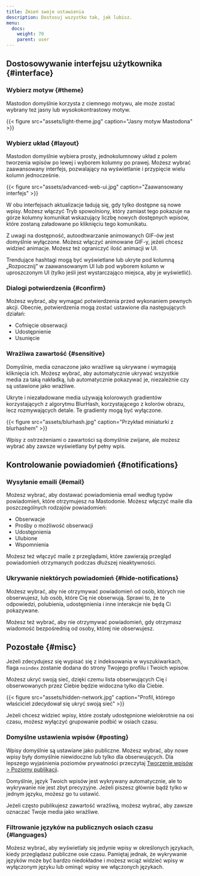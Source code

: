 ```yaml
---
title: Zmień swoje ustawienia
description: Dostosuj wszystko tak, jak lubisz.
menu:
  docs:
    weight: 70
    parent: user
---
```


## Dostosowywanie interfejsu użytkownika {#interface}

### Wybierz motyw {#theme}

Mastodon domyślnie korzysta z ciemnego motywu, ale może zostać wybrany też jasny lub wysokokontrastowy motyw.

{{< figure src="assets/light-theme.jpg" caption="Jasny motyw Mastodona" >}}

### Wybierz układ {#layout}

Mastodon domyślnie wybiera prosty, jednokolumnowy układ z polem tworzenia wpisów po lewej i wyborem kolumny po prawej. Możesz wybrać zaawansowany interfejs, pozwalający na wyświetlanie i przypięcie wielu kolumn jednocześnie.

{{< figure src="assets/advanced-web-ui.jpg" caption="Zaawansowany interfejs" >}}

W obu interfejsach aktualizacje ładują się, gdy tylko dostępne są nowe wpisy. Możesz włączyć Tryb spowolniony, który zamiast tego pokazuje na górze kolumny komunikat wskazujący liczbę nowych dostępnych wpisów, które zostaną załadowane po kliknięciu tego komunikatu.

Z uwagi na dostępność, autoodtwarzanie animowanych GIF-ów jest domyślnie wyłączone. Możesz włączyć animowane GIF-y, jeżeli chcesz widzieć animacje. Możesz też ograniczyć ilość animacji w UI.

Trendujące hashtagi mogą być wyświetlane lub ukryte pod kolumną „Rozpocznij” w zaawansowanym UI lub pod wyborem kolumn w uproszczonym UI (tylko jeśli jest wystarczająco miejsca, aby je wyświetlić).

### Dialogi potwierdzenia {#confirm}

Możesz wybrać, aby wymagać potwierdzenia przed wykonaniem pewnych akcji. Obecnie, potwierdzenia mogą zostać ustawione dla następujących działań:

* Cofnięcie obserwacji
* Udostępnienie
* Usunięcie

### Wrażliwa zawartość {#sensitive}

Domyślnie, media oznaczone jako wrażliwe są ukrywane i wymagają kliknięcia ich. Możesz wybrać, aby automatycznie ukrywać wszystkie media za taką nakładką, lub automatycznie pokazywać je, niezależnie czy są ustawione jako wrażliwe.

Ukryte i niezaładowane media używają kolorowych gradientów korzystających z algorytmu BlurHash, korzystającego z kolorów obrazu, lecz rozmywających detale. Te gradienty mogą być wyłączone.

{{< figure src="assets/blurhash.jpg" caption="Przykład miniaturki z blurhashem" >}}

Wpisy z ostrzeżeniami o zawartości są domyślnie zwijane, ale możesz wybrać aby zawsze wyświetlany był pełny wpis.

## Kontrolowanie powiadomień {#notifications}

### Wysyłanie emaili {#email}

Możesz wybrać, aby dostawać powiadomienia email według typów powiadomień, które otrzymujesz na Mastodonie. Możesz włączyć maile dla poszczególnych rodzajów powiadomień:

* Obserwacje
* Prośby o możliwość obserwacji
* Udostępnienia
* Ulubione
* Wspomnienia

Możesz też włączyć maile z przeglądami, które zawierają przegląd powiadomień otrzymanych podczas dłuższej nieaktywności.

### Ukrywanie niektórych powiadomień {#hide-notifications}

Możesz wybrać, aby nie otrzymywać powiadomień od osób, których nie obserwujesz, lub osób, które Cię nie obserwują. Sprawi to, że te odpowiedzi, polubienia, udostępnienia i inne interakcje nie będą Ci pokazywane.

Możesz też wybrać, aby nie otrzymywać powiadomień, gdy otrzymasz wiadomość bezpośrednią od osoby, której nie obserwujesz.

## Pozostałe {#misc}

Jeżeli zdecydujesz się wypisać się z indeksowania w wyszukiwarkach, flaga `noindex` zostanie dodana do strony Twojego profilu i Twoich wpisów.

Możesz ukryć swoją sieć, dzięki czemu lista obserwujących Cię i obserwowanych przez Ciebie będzie widoczna tylko dla Ciebie.

{{< figure src="assets/hidden-network.jpg" caption="Profil, którego właściciel zdecydował się ukryć swoją sieć" >}}

Jeżeli chcesz widzieć wpisy, które zostały udostępnione wielokrotnie na osi czasu, możesz wyłączyć grupowanie podbić w osiach czasu.

### Domyślne ustawienia wpisów {#posting}

Wpisy domyślnie są ustawiane jako publiczne. Możesz wybrać, aby nowe wpisy były domyślnie niewidoczne lub tylko dla obserwujących. Dla lepszego wyjaśnienia poziomów prywatności przeczytaj [Tworzenie wpisów &gt; Poziomy publikacji](../posting#privacy).

Domyślnie, język Twoich wpisów jest wykrywany automatycznie, ale to wykrywanie nie jest zbyt precyzyjne. Jeżeli piszesz głównie bądź tylko w jednym języku, możesz go tu ustawić.

Jeżeli często publikujesz zawartość wrażliwą, możesz wybrać, aby zawsze oznaczać Twoje media jako wrażliwe.

### Filtrowanie języków na publicznych osiach czasu {#languages}

Możesz wybrać, aby wyświetlały się jedynie wpisy w określonych językach, kiedy przeglądasz publiczne osie czasu. Pamiętaj jednak, że wykrywanie języków może być bardzo niedokładne i możesz wciąż widzieć wpisy w wyłączonym języku lub ominąć wpisy we włączonych językach.
